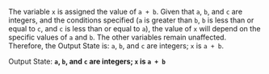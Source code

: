 The variable `x` is assigned the value of `a + b`. Given that `a`, `b`, and `c` are integers, and the conditions specified (`a` is greater than `b`, `b` is less than or equal to `c`, and `c` is less than or equal to `a`), the value of `x` will depend on the specific values of `a` and `b`. The other variables remain unaffected. Therefore, the Output State is: `a`, `b`, and `c` are integers; `x` is `a + b`.

Output State: **`a`, `b`, and `c` are integers; `x` is `a + b`**